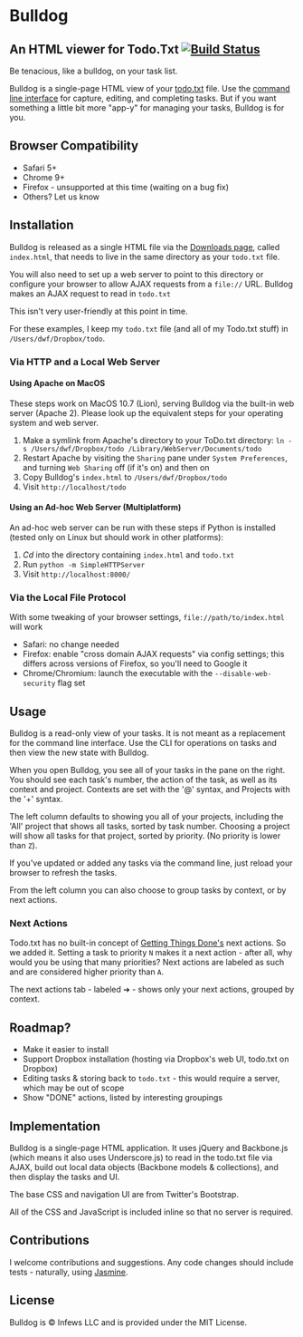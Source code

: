 # Bulldog
## An HTML viewer for Todo.Txt [![Build Status](https://secure.travis-ci.org/infews/bulldog.png?branch=master)](http://travis-ci.org/infews/bulldog)

Be tenacious, like a bulldog, on your task list.

Bulldog is a single-page HTML view of your [todo.txt](http://http://todotxt.com/) file. Use the [command line interface](http://https://github.com/ginatrapani/todo.txt-cli/downloads) for capture, editing, and completing tasks. But if you want something a little bit more "app-y" for managing your tasks, Bulldog is for you.

## Browser Compatibility

* Safari 5+
* Chrome 9+
* Firefox - unsupported at this time (waiting on a bug fix)
* Others? Let us know

## Installation

Bulldog is released as a single HTML file via the [Downloads page](http://github.com/infews/bulldog/downloads), called `index.html`, that needs to live in the same directory as your `todo.txt` file.

You will also need to set up a web server to point to this directory or configure your browser to allow AJAX requests from a `file://` URL. Bulldog makes an AJAX request to read in `todo.txt`

This isn't very user-friendly at this point in time. 

For these examples, I keep my `todo.txt` file (and all of my Todo.txt stuff) in `/Users/dwf/Dropbox/todo`.

### Via HTTP and a Local Web Server

#### Using Apache on MacOS

These steps work on MacOS 10.7 (Lion), serving Bulldog via the built-in web server (Apache 2). Please look up the equivalent steps for your operating system and web server.

1. Make a symlink from Apache's directory to your ToDo.txt directory: `ln -s /Users/dwf/Dropbox/todo /Library/WebServer/Documents/todo`
1. Restart Apache by visiting the `Sharing` pane under `System Preferences`, and turning `Web Sharing` off (if it's on) and then on
1. Copy Bulldog's `index.html` to `/Users/dwf/Dropbox/todo`
1. Visit `http://localhost/todo`

#### Using an Ad-hoc Web Server (Multiplatform)

An ad-hoc web server can be run with these steps if Python is installed (tested only on Linux but should work in other platforms):

1. _Cd_ into the directory containing `index.html` and `todo.txt`
1. Run `python -m SimpleHTTPServer`
1. Visit `http://localhost:8000/`

### Via the Local File Protocol

With some tweaking of your browser settings, `file://path/to/index.html` will work

* Safari: no change needed
* Firefox: enable "cross domain AJAX requests" via config settings; this differs across versions of Firefox, so you'll need to Google it
* Chrome/Chromium: launch the executable with the `--disable-web-security` flag set

## Usage

Bulldog is a read-only view of your tasks. It is not meant as a replacement for the command line interface. Use the CLI for operations on tasks and then view the new state with Bulldog.

When you open Bulldog, you see all of your tasks in the pane on the right. You should see each task's number, the action of the task, as well as its context and project. Contexts are set with the '@' syntax, and Projects with the '+' syntax.

The left column defaults to showing you all of your projects, including the 'All' project that shows all tasks, sorted by task number. Choosing a project will show all tasks for that project, sorted by priority. (No priority is lower than `Z`).

If you've updated or added any tasks via the command line, just reload your browser to refresh the tasks.

From the left column you can also choose to group tasks by context, or by next actions.

### Next Actions

Todo.txt has no built-in concept of [Getting Things Done's](http://www.davidco.com/about-gtd) next actions. So we added it. Setting a task to priority `N` makes it a next action - after all, why would you be using that many priorities? Next actions are labeled as such and are considered higher priority than `A`.

The next actions tab - labeled &#x2794; - shows only your next actions, grouped by context.

## Roadmap?

* Make it easier to install
* Support Dropbox installation (hosting via Dropbox's web UI, todo.txt on Dropbox)
* Editing tasks & storing back to `todo.txt` - this would require a server, which may be out of scope
* Show "DONE" actions, listed by interesting groupings

## Implementation

Bulldog is a single-page HTML application. It uses jQuery and Backbone.js (which means it also uses Underscore.js) to read in the todo.txt file via AJAX, build out local data objects (Backbone models & collections), and then display the tasks and UI.

The base CSS and navigation UI are from Twitter's Bootstrap.

All of the CSS and JavaScript is included inline so that no server is required.

## Contributions

I welcome contributions and suggestions. Any code changes should include tests - naturally, using [Jasmine](https://jasmine.github.io/).

## License

Bulldog is &copy; Infews LLC and is provided under the MIT License.

